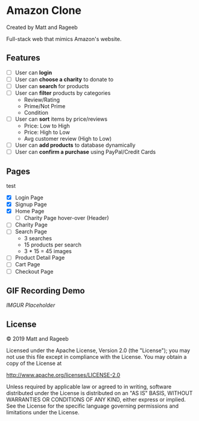 # Amazon Clone

Created by Matt and Rageeb

Full-stack web that mimics Amazon's website.

## Features
- [ ] User can **login**
- [ ] User can **choose a charity** to donate to
- [ ] User can **search** for products
- [ ] User can **filter** products by categories
    - Review/Rating
    - Prime/Not Prime
    - Condition
- [ ] User can **sort** items by price/reviews
    - Price: Low to High
    - Price: High to Low
    - Avg customer review (High to Low)
- [ ] User can **add products** to database dynamically
- [ ] User can **confirm a purchase** using PayPal/Credit Cards

## Pages
test
- [x] Login Page
- [x] Signup Page
- [x] Home Page
    - [ ] Charity Page hover-over (Header)
- [ ] Charity Page
- [ ] Search Page
    - 3 searches
    - 15 products per search
    - 3 * 15 = 45 images
- [ ] Product Detail Page
- [ ] Cart Page
- [ ] Checkout Page

## GIF Recording Demo
*IMGUR Placeholder*

## License
© 2019 Matt and Rageeb

Licensed under the Apache License, Version 2.0 (the "License"); you may not use this file except in compliance with the License. You may obtain a copy of the License at

http://www.apache.org/licenses/LICENSE-2.0

Unless required by applicable law or agreed to in writing, software distributed under the License is distributed on an "AS IS" BASIS, WITHOUT WARRANTIES OR CONDITIONS OF ANY KIND, either express or implied. See the License for the specific language governing permissions and limitations under the License.
